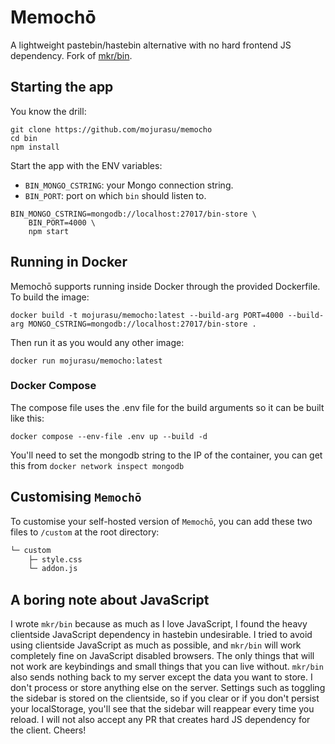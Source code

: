 # Memochō

A lightweight pastebin/hastebin alternative with no hard frontend JS dependency. Fork of [mkr/bin](https://github.com/MKRhere/bin).

## Starting the app

You know the drill:

```shell
git clone https://github.com/mojurasu/memocho
cd bin
npm install
```

Start the app with the ENV variables:
+ `BIN_MONGO_CSTRING`: your Mongo connection string.
+ `BIN_PORT`: port on which `bin` should listen to.

```shell
BIN_MONGO_CSTRING=mongodb://localhost:27017/bin-store \
	BIN_PORT=4000 \
	npm start
```

## Running in Docker

Memochō supports running inside Docker through the provided Dockerfile. To build the image:

```shell
docker build -t mojurasu/memocho:latest --build-arg PORT=4000 --build-arg MONGO_CSTRING=mongodb://localhost:27017/bin-store .
```

Then run it as you would any other image:

```shell
docker run mojurasu/memocho:latest
```

### Docker Compose
The compose file uses the .env file for the build arguments so it can be built like this:
```shell
docker compose --env-file .env up --build -d
```
You'll need to set the mongodb string to the IP of the container, you can get this from `docker network inspect mongodb`

## Customising `Memochō`

To customise your self-hosted version of `Memochō`, you can add these two files to `/custom` at the root directory:

```txt
└─ custom
	├─ style.css
	└─ addon.js
```

## A boring note about JavaScript

I wrote `mkr/bin` because as much as I love JavaScript, I found the heavy clientside JavaScript dependency in hastebin undesirable. I tried to avoid using clientside JavaScript as much as possible, and `mkr/bin` will work completely fine on JavaScript disabled browsers. The only things that will not work are keybindings and small things that you can live without. `mkr/bin` also sends nothing back to my server except the data you want to store. I don't process or store anything else on the server. Settings such as toggling the sidebar is stored on the clientside, so if you clear or if you don't persist your localStorage, you'll see that the sidebar will reappear every time you reload. I will not also accept any PR that creates hard JS dependency for the client. Cheers!
